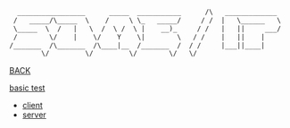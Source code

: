 ~~~ txt
  _________________      _____  ___________      /\   _____________ 
 /   _____/\_____  \    /     \ \_   _____/     / /  |   \______   \
 \_____  \  /   |   \  /  \ /  \ |    __)_     / /   |   ||     ___/
 /        \/    |    \/    Y    \|        \   / /    |   ||    |    
/_______  /\_______  /\____|__  /_______  /  / /     |___||____|    
        \/         \/         \/        \/   \/                     
~~~

[BACK](../THEORY.md)

[basic test](https://chat.openai.com/c/c8d0bb35-c339-4269-b702-f0b2a7851930)

- [client](./client.py)
- [server](./server.py)